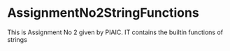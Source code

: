 # AssignmentNo2StringFunctions
This is Assignment No 2 given by PIAIC. IT contains the builtin functions of strings
